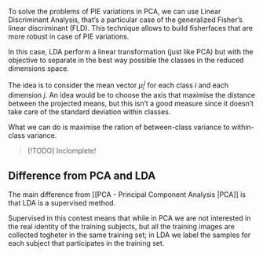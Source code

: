 To solve the problems of PIE variations in PCA, we can use Linear Discriminant Analysis, that’s a particular case of the generalized Fisher’s linear discriminant (FLD). This technique allows to build fisherfaces that are more robust in case of PIE variations.

In this case, LDA perform a linear transformation (just like PCA) but with the objective to separate in the best way possible the classes in the reduced dimensions space.

The idea is to consider the mean vector $\mu_i^j$ for each class $i$ and each dimension $j$. An idea would be to choose the axis that maximise the distance between the projected means, but this isn’t a good measure since it doesn’t take care of the standard deviation within classes.

What we can do is maximise the ration of between-class variance to within-class variance. 

> [!TODO]
> Inclomplete!

## Difference from PCA and LDA

The main difference from [[PCA - Principal Component Analysis |PCA]] is that LDA is a supervised method.

Supervised in this contest means that while in PCA we are not interested in the real identity of the training subjects, but all the training images are collected togheter in the same training set; in LDA we label the samples for each subject that participates in the training set.